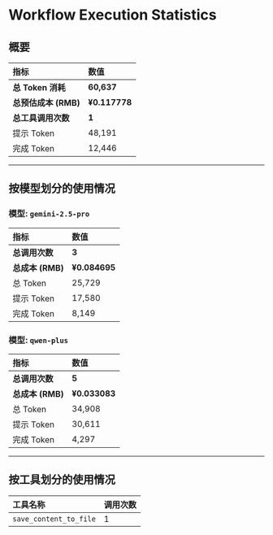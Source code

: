 # Workflow Execution Statistics

## 概要

| 指标 | 数值 |
| :--- | :--- |
| **总 Token 消耗** | **60,637** |
| **总预估成本 (RMB)** | **¥0.117778** |
| **总工具调用次数** | **1** |
| 提示 Token | 48,191 |
| 完成 Token | 12,446 |

---

## 按模型划分的使用情况


### 模型: `gemini-2.5-pro`

| 指标 | 数值 |
| :--- | :--- |
| **总调用次数** | **3** |
| **总成本 (RMB)** | **¥0.084695** |
| 总 Token | 25,729 |
| 提示 Token | 17,580 |
| 完成 Token | 8,149 |

### 模型: `qwen-plus`

| 指标 | 数值 |
| :--- | :--- |
| **总调用次数** | **5** |
| **总成本 (RMB)** | **¥0.033083** |
| 总 Token | 34,908 |
| 提示 Token | 30,611 |
| 完成 Token | 4,297 |

---

## 按工具划分的使用情况

| 工具名称 | 调用次数 |
| :--- | :--- |
| `save_content_to_file` | 1 |
